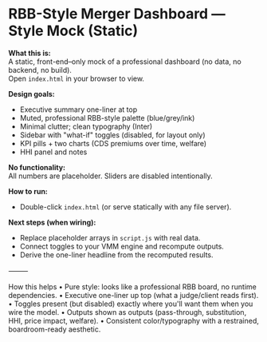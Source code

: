 # RBB-Style Merger Dashboard — Style Mock (Static)

**What this is:**  
A static, front-end–only mock of a professional dashboard (no data, no backend, no build).  
Open `index.html` in your browser to view.

**Design goals:**
- Executive summary one-liner at top
- Muted, professional RBB-style palette (blue/grey/ink)
- Minimal clutter; clean typography (Inter)
- Sidebar with "what-if" toggles (disabled, for layout only)
- KPI pills + two charts (CDS premiums over time, welfare)
- HHI panel and notes

**No functionality:**  
All numbers are placeholder. Sliders are disabled intentionally.

**How to run:**  
- Double-click `index.html` (or serve statically with any file server).

**Next steps (when wiring):**
- Replace placeholder arrays in `script.js` with real data.
- Connect toggles to your VMM engine and recompute outputs.
- Derive the one-liner headline from the recomputed results.


⸻

How this helps
	•	Pure style: looks like a professional RBB board, no runtime dependencies.
	•	Executive one-liner up top (what a judge/client reads first).
	•	Toggles present (but disabled) exactly where you'll want them when you wire the model.
	•	Outputs shown as outputs (pass-through, substitution, HHI, price impact, welfare).
	•	Consistent color/typography with a restrained, boardroom-ready aesthetic.
